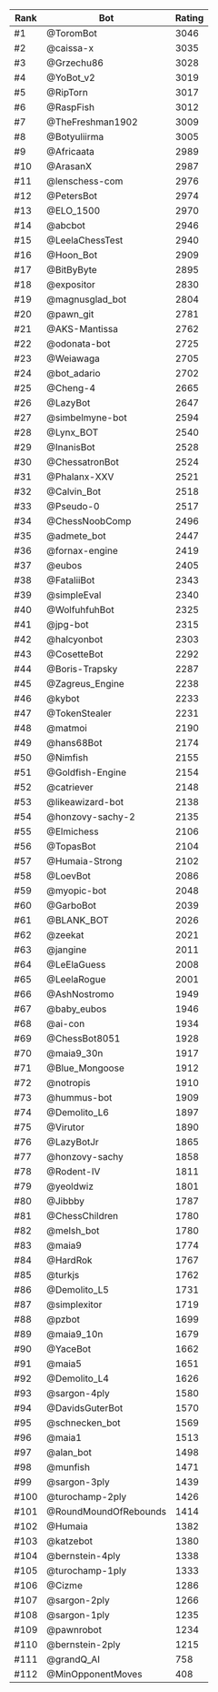 Rank|Bot|Rating
---|---|---
#1|@ToromBot|3046
#2|@caissa-x|3035
#3|@Grzechu86|3028
#4|@YoBot_v2|3019
#5|@RipTorn|3017
#6|@RaspFish|3012
#7|@TheFreshman1902|3009
#8|@Botyuliirma|3005
#9|@Africaata|2989
#10|@ArasanX|2987
#11|@lenschess-com|2976
#12|@PetersBot|2974
#13|@ELO_1500|2970
#14|@abcbot|2946
#15|@LeelaChessTest|2940
#16|@Hoon_Bot|2909
#17|@BitByByte|2895
#18|@expositor|2830
#19|@magnusglad_bot|2804
#20|@pawn_git|2781
#21|@AKS-Mantissa|2762
#22|@odonata-bot|2725
#23|@Weiawaga|2705
#24|@bot_adario|2702
#25|@Cheng-4|2665
#26|@LazyBot|2647
#27|@simbelmyne-bot|2594
#28|@Lynx_BOT|2540
#29|@InanisBot|2528
#30|@ChessatronBot|2524
#31|@Phalanx-XXV|2521
#32|@Calvin_Bot|2518
#33|@Pseudo-0|2517
#34|@ChessNoobComp|2496
#35|@admete_bot|2447
#36|@fornax-engine|2419
#37|@eubos|2405
#38|@FataliiBot|2343
#39|@simpleEval|2340
#40|@WolfuhfuhBot|2325
#41|@jpg-bot|2315
#42|@halcyonbot|2303
#43|@CosetteBot|2292
#44|@Boris-Trapsky|2287
#45|@Zagreus_Engine|2238
#46|@kybot|2233
#47|@TokenStealer|2231
#48|@matmoi|2190
#49|@hans68Bot|2174
#50|@Nimfish|2155
#51|@Goldfish-Engine|2154
#52|@catriever|2148
#53|@likeawizard-bot|2138
#54|@honzovy-sachy-2|2135
#55|@Elmichess|2106
#56|@TopasBot|2104
#57|@Humaia-Strong|2102
#58|@LoevBot|2086
#59|@myopic-bot|2048
#60|@GarboBot|2039
#61|@BLANK_BOT|2026
#62|@zeekat|2021
#63|@jangine|2011
#64|@LeElaGuess|2008
#65|@LeelaRogue|2001
#66|@AshNostromo|1949
#67|@baby_eubos|1946
#68|@ai-con|1934
#69|@ChessBot8051|1928
#70|@maia9_30n|1917
#71|@Blue_Mongoose|1912
#72|@notropis|1910
#73|@hummus-bot|1909
#74|@Demolito_L6|1897
#75|@Virutor|1890
#76|@LazyBotJr|1865
#77|@honzovy-sachy|1858
#78|@Rodent-IV|1811
#79|@yeoldwiz|1801
#80|@Jibbby|1787
#81|@ChessChildren|1780
#82|@melsh_bot|1780
#83|@maia9|1774
#84|@HardRok|1767
#85|@turkjs|1762
#86|@Demolito_L5|1731
#87|@simplexitor|1719
#88|@pzbot|1699
#89|@maia9_10n|1679
#90|@YaceBot|1662
#91|@maia5|1651
#92|@Demolito_L4|1626
#93|@sargon-4ply|1580
#94|@DavidsGuterBot|1570
#95|@schnecken_bot|1569
#96|@maia1|1513
#97|@alan_bot|1498
#98|@munfish|1471
#99|@sargon-3ply|1439
#100|@turochamp-2ply|1426
#101|@RoundMoundOfRebounds|1414
#102|@Humaia|1382
#103|@katzebot|1380
#104|@bernstein-4ply|1338
#105|@turochamp-1ply|1333
#106|@Cizme|1286
#107|@sargon-2ply|1266
#108|@sargon-1ply|1235
#109|@pawnrobot|1234
#110|@bernstein-2ply|1215
#111|@grandQ_AI|758
#112|@MinOpponentMoves|408
